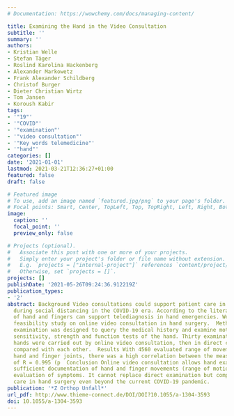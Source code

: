 ```yaml
---
# Documentation: https://wowchemy.com/docs/managing-content/

title: Examining the Hand in the Video Consultation
subtitle: ''
summary: ''
authors:
- Kristian Welle
- Stefan Täger
- Roslind Karolina Hackenberg
- Alexander Markowetz
- Frank Alexander Schildberg
- Christof Burger
- Dieter Christian Wirtz
- Tom Jansen
- Koroush Kabir
tags:
- '"19"'
- '"COVID"'
- '"examination"'
- '"video consultation"'
- '"Key words telemedicine"'
- '"hand"'
categories: []
date: '2021-01-01'
lastmod: 2021-03-21T12:36:27+01:00
featured: false
draft: false

# Featured image
# To use, add an image named `featured.jpg/png` to your page's folder.
# Focal points: Smart, Center, TopLeft, Top, TopRight, Left, Right, BottomLeft, Bottom, BottomRight.
image:
  caption: ''
  focal_point: ''
  preview_only: false

# Projects (optional).
#   Associate this post with one or more of your projects.
#   Simply enter your project's folder or file name without extension.
#   E.g. `projects = ["internal-project"]` references `content/project/deep-learning/index.md`.
#   Otherwise, set `projects = []`.
projects: []
publishDate: '2021-05-26T09:24:36.912219Z'
publication_types:
- '2'
abstract: Background Video consultations could support patient care in hand surgery
  during social distancing in the COVID-19 era. According to the literature, images
  of hand and fingers can support telediagnosis in hand emergencies. We present this
  feasibility study on online video consultation in hand surgery.  Methods A structured
  examination was designed to query the medical history and examine motor skills,
  sensitivity, strength and function tests of the hand. Thirty examinations on both
  hands were carried out by online video consultation, then in direct contact and
  compared with each other.  Results With 4560 evaluated range of movement of the
  hand and finger joints, there was a high correlation between the measurement methods
  of R = 0.995 (p  Conclusion Online video consultation allows hand examination with
  sufficient documentation of hand and finger movements (range of motion) and proper
  evaluation of symptoms. It cannot replace direct examination but complement patient
  care in hand surgery even beyond the current COVID-19 pandemic.
publication: '*Z Orthop Unfall*'
url_pdf: http://www.thieme-connect.de/DOI/DOI?10.1055/a-1304-3593
doi: 10.1055/a-1304-3593
---
```

